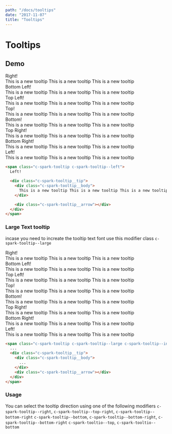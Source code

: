 ```yaml
---
path: "/docs/tooltips"
date: "2017-11-07"
title: "Tooltips"
---
```

# Tooltips

## Demo
<div class="u-display-flex u-justify-content--center">
  <span class="u-bg-blue u-color-white u-pillar-padding--2x u-letter-padding--1x c-spark-tooltip u-right-margin--2x c-spark-tooltip--inline-block c-spark-tooltip--right">
    Right!
    <div class="c-spark-tooltip__tip">
      <div class="c-spark-tooltip__body">
        This is a new tooltip This is a new tooltip This is a new tooltip
      </div>
      <div class="c-spark-tooltip__arrow"></div>
    </div>
  </span>

  <span class="u-bg-blue u-color-white u-pillar-padding--2x u-letter-padding--1x c-spark-tooltip u-right-margin--2x c-spark-tooltip--inline-block c-spark-tooltip--bottom-left">
    Bottom Left!
    <div class="c-spark-tooltip__tip">
      <div class="c-spark-tooltip__body">
        This is a new tooltip This is a new tooltip This is a new tooltip
      </div>
      <div class="c-spark-tooltip__arrow"></div>
    </div>
  </span>

  <span class="u-bg-blue u-color-white u-pillar-padding--2x u-letter-padding--1x c-spark-tooltip u-right-margin--2x c-spark-tooltip--inline-block c-spark-tooltip--top-left">
    Top Left!
    <div class="c-spark-tooltip__tip">
      <div class="c-spark-tooltip__body">
        This is a new tooltip This is a new tooltip This is a new tooltip
      </div>
      <div class="c-spark-tooltip__arrow"></div>
    </div>
  </span>


  <span class="u-bg-blue u-color-white u-pillar-padding--2x u-letter-padding--1x c-spark-tooltip u-right-margin--2x c-spark-tooltip--inline-block c-spark-tooltip--top">
    Top!
    <div class="c-spark-tooltip__tip">
      <div class="c-spark-tooltip__body">
        This is a new tooltip This is a new tooltip This is a new tooltip
      </div>
      <div class="c-spark-tooltip__arrow"></div>
    </div>
  </span>

  <span class="u-bg-blue u-color-white u-pillar-padding--2x u-letter-padding--1x c-spark-tooltip u-right-margin--2x c-spark-tooltip--inline-block c-spark-tooltip--bottom">
    Bottom!
    <div class="c-spark-tooltip__tip">
      <div class="c-spark-tooltip__body">
        This is a new tooltip This is a new tooltip This is a new tooltip
      </div>
      <div class="c-spark-tooltip__arrow"></div>
    </div>
  </span>

  <span class="u-bg-blue u-color-white u-pillar-padding--2x u-letter-padding--1x c-spark-tooltip u-right-margin--2x c-spark-tooltip--inline-block c-spark-tooltip--top-right">
    Top Right!
    <div class="c-spark-tooltip__tip">
      <div class="c-spark-tooltip__body">
        This is a new tooltip This is a new tooltip This is a new tooltip
      </div>
      <div class="c-spark-tooltip__arrow"></div>
    </div>
  </span>

  <span class="u-bg-blue u-color-white u-pillar-padding--2x u-letter-padding--1x c-spark-tooltip u-right-margin--2x c-spark-tooltip--inline-block c-spark-tooltip--bottom-right">
    Bottom Right!
    <div class="c-spark-tooltip__tip">
      <div class="c-spark-tooltip__body">
        This is a new tooltip This is a new tooltip This is a new tooltip
      </div>
      <div class="c-spark-tooltip__arrow"></div>
    </div>
  </span>

  <span class="u-bg-blue u-color-white u-pillar-padding--2x u-letter-padding--1x c-spark-tooltip u-right-margin--2x c-spark-tooltip--inline-block c-spark-tooltip--left">
    Left!
    <div class="c-spark-tooltip__tip">
      <div class="c-spark-tooltip__body">
        This is a new tooltip This is a new tooltip This is a new tooltip
      </div>
      <div class="c-spark-tooltip__arrow"></div>
    </div>
  </span>
</div>

```html
<span class="c-spark-tooltip c-spark-tooltip--left">
  Left!

  <div class="c-spark-tooltip__tip">
    <div class="c-spark-tooltip__body">
      This is a new tooltip This is a new tooltip This is a new tooltip
    </div>

    <div class="c-spark-tooltip__arrow"></div>
  </div>
</span>
```

### Large Text tooltip
incase you need to increate the tooltip text font use this modifier class `c-spark-tooltip--large`

<div class="u-display-flex u-justify-content--center">
  <span class="u-bg-blue u-color-white u-pillar-padding--2x u-letter-padding--1x c-spark-tooltip c-spark-tooltip--large u-right-margin--2x c-spark-tooltip--inline-block c-spark-tooltip--right">
    Right!
    <div class="c-spark-tooltip__tip">
      <div class="c-spark-tooltip__body">
        This is a new tooltip This is a new tooltip This is a new tooltip
      </div>
      <div class="c-spark-tooltip__arrow"></div>
    </div>
  </span>

  <span class="u-bg-blue u-color-white u-pillar-padding--2x u-letter-padding--1x c-spark-tooltip c-spark-tooltip--large u-right-margin--2x c-spark-tooltip--inline-block c-spark-tooltip--bottom-left">
    Bottom Left!
    <div class="c-spark-tooltip__tip">
      <div class="c-spark-tooltip__body">
        This is a new tooltip This is a new tooltip This is a new tooltip
      </div>
      <div class="c-spark-tooltip__arrow"></div>
    </div>
  </span>

  <span class="u-bg-blue u-color-white u-pillar-padding--2x u-letter-padding--1x c-spark-tooltip c-spark-tooltip--large u-right-margin--2x c-spark-tooltip--inline-block c-spark-tooltip--top-left">
    Top Left!
    <div class="c-spark-tooltip__tip">
      <div class="c-spark-tooltip__body">
        This is a new tooltip This is a new tooltip This is a new tooltip
      </div>
      <div class="c-spark-tooltip__arrow"></div>
    </div>
  </span>

  <span class="u-bg-blue u-color-white u-pillar-padding--2x u-letter-padding--1x c-spark-tooltip c-spark-tooltip--large u-right-margin--2x c-spark-tooltip--inline-block c-spark-tooltip--top">
    Top!
    <div class="c-spark-tooltip__tip">
      <div class="c-spark-tooltip__body">
        This is a new tooltip This is a new tooltip This is a new tooltip
      </div>
      <div class="c-spark-tooltip__arrow"></div>
    </div>
  </span>

  <span class="u-bg-blue u-color-white u-pillar-padding--2x u-letter-padding--1x c-spark-tooltip c-spark-tooltip--large u-right-margin--2x c-spark-tooltip--inline-block c-spark-tooltip--bottom">
    Bottom!
    <div class="c-spark-tooltip__tip">
      <div class="c-spark-tooltip__body">
        This is a new tooltip This is a new tooltip This is a new tooltip
      </div>
      <div class="c-spark-tooltip__arrow"></div>
    </div>
  </span>
  <span class="u-bg-blue u-color-white u-pillar-padding--2x u-letter-padding--1x c-spark-tooltip c-spark-tooltip--large u-right-margin--2x c-spark-tooltip--inline-block c-spark-tooltip--top-right">
    Top Right!
    <div class="c-spark-tooltip__tip">
      <div class="c-spark-tooltip__body">
        This is a new tooltip This is a new tooltip This is a new tooltip
      </div>
      <div class="c-spark-tooltip__arrow"></div>
    </div>
  </span>

  <span class="u-bg-blue u-color-white u-pillar-padding--2x u-letter-padding--1x c-spark-tooltip c-spark-tooltip--large u-right-margin--2x c-spark-tooltip--inline-block c-spark-tooltip--bottom-right">
    Bottom Right!
    <div class="c-spark-tooltip__tip">
      <div class="c-spark-tooltip__body">
        This is a new tooltip This is a new tooltip This is a new tooltip
      </div>
      <div class="c-spark-tooltip__arrow"></div>
    </div>
  </span>

  <span class="u-bg-blue u-color-white u-pillar-padding--2x u-letter-padding--1x c-spark-tooltip c-spark-tooltip--large u-right-margin--2x c-spark-tooltip--inline-block c-spark-tooltip--left">
    Left!
    <div class="c-spark-tooltip__tip">
      <div class="c-spark-tooltip__body">
        This is a new tooltip This is a new tooltip This is a new tooltip
      </div>
      <div class="c-spark-tooltip__arrow"></div>
    </div>
  </span>
</div>

```html
<span class="c-spark-tooltip c-spark-tooltip--large c-spark-tooltip--inline-block c-spark-tooltip--[DIRECTION]">
  ...
  <div class="c-spark-tooltip__tip">
    <div class="c-spark-tooltip__body">
      ...
    </div>
    <div class="c-spark-tooltip__arrow"></div>
  </div>
</span>
```

### Usage
You can select the tooltip direction using one of the following modifiers
`c-spark-tooltip--right`, `c-spark-tooltip--top-right`, `c-spark-tooltip--bottom-right`
`c-spark-tooltip--bottom`, `c-spark-tooltip--bottom-right`, `c-spark-tooltip--bottom-right`
`c-spark-tooltio--top`, `c-spark-tooltio--bottom`
